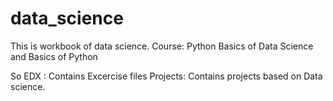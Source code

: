 # data_science

This is workbook of data science.
Course: Python Basics of Data Science and Basics of Python

So
EDX : Contains Excercise files 
Projects: Contains projects based on Data science.

